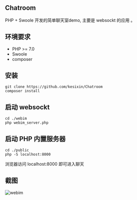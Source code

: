 ## Chatroom
PHP + Swoole 开发的简单聊天室demo, 主要是 websockt 的应用 。

## 环境要求
* PHP >= 7.0
* Swoole
* composer
## 安装
```
git clone https://github.com/kesixin/Chatroom
composer install
```

## 启动 websockt
```
cd ./webim
php webim_server.php
```

## 启动 PHP 内置服务器
```
cd ./public
php -S localhost:8000
```
浏览器访问 localhost:8000 即可进入聊天

## 截图
![webim](https://github.com/kesixin/Chatroom/blob/master/%E6%95%88%E6%9E%9C.jpg)

